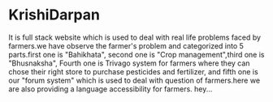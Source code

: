 # KrishiDarpan
It is full stack website which is used to deal with real life problems faced by farmers.we have observe the farmer's problem and categorized into 5 parts.first one is "Bahikhata", second one is "Crop management",third one is "Bhusnaksha", Fourth one is Trivago system for farmers where they can chose their right store to purchase pesticides and fertilizer, and fifth one is our "forum system" which is used to deal with question of farmers.here we are also providing a language accessibility for farmers. 
hey...

